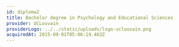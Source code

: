 ```yaml
---
id: diploma2
title: Bachelor degree in Psychology and Educational Sciences
provider: UCLouvain
providerLogo: ../../static/uploads/logo-uclouvain.png
acquiredAt: 2015-09-01T05:06:19.463Z
---
```

